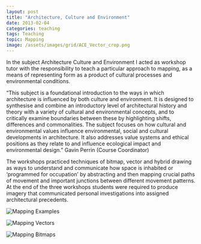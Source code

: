 ```yaml
---
layout: post
title: "Architecture, Culture and Environment"
date: 2013-02-04
categories: teaching
tags: Teaching
topic: Mapping
image: /assets/images/grid/ACE_Vector_crop.png
---
```


In the subject Architecture Culture and Environment I acted as workshop tutor with the responsibility to teach a particular approach to mapping, as a means of representing form as a product of cultural processes and environmental conditions. 

“This subject is a foundational introduction to the ways in which architecture is influenced by both culture and environment. It is designed to synthesise and combine an introductory level of architectural history and theory with a variety of cultural and environmental concepts, and to critically examine boundaries between these by highlighting shifts, differences and commonalities. The subject focuses on how cultural and environmental values influence environmental, social and cultural developments in architecture. It also addresses value systems and ethical positions as they relate to and influence ecological impact and environmental design.” Gavin Perrin (Course Coordinator)

The workshops practiced techniques of bitmap, vector and hybrid drawing as ways to understand and communicate how space is inhabited or ‘programmed for occupation’ by abstracting and then mapping crucial paths of movement and important junctions between different movement patterns. At the end of the three workshops students were required to produce imagery that communicated personal investigations into assigned architectural precedents. 

![Mapping Examples](/assets/images/posts/ACE_Example.png)

![Mapping Vectors](/assets/images/posts/ACE_Vector.png)

![Mapping Bitmaps](/assets/images/posts/ACE_Bitmap.png)

